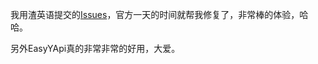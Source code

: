 我用渣英语提交的[Issues](https://github.com/tangcent/easy-yapi/issues/501)，官方一天的时间就帮我修复了，非常棒的体验，哈哈。

另外EasyYApi真的非常非常的好用，大爱。